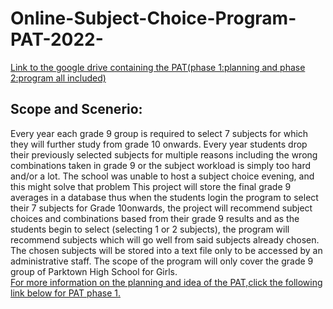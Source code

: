 # Online-Subject-Choice-Program-PAT-2022-
<p><a href="https://drive.google.com/drive/folders/1X-IumX2F7_5M2cYdS9F5yqNDs4bJOv5G?usp=drive_link">Link to the google drive containing the PAT(phase 1:planning and phase 2:program all included)</a></p>
<h2>Scope and Scenerio:</h2>
<p>Every year each grade 9 group is required to select 7 subjects for which they will further study from grade 10 onwards. Every year students drop their previously selected subjects for multiple reasons including the wrong combinations taken in grade 9 or the subject workload is simply too hard and/or a lot. The school was unable to host a subject choice evening, and this might solve that problem This project will store the final grade 9 averages in a database thus when the students login the program to select their 7 subjects for Grade 10onwards, the project will recommend subject choices and combinations based from their grade 9 results and as the students begin to select (selecting 1 or 2 subjects), the program will recommend subjects which will go well from said subjects already chosen. The chosen subjects will be stored into a text file only to be accessed by an administrative staff. The scope of the program will only cover the grade 9 group of Parktown High School for Girls.</br><a href="https://docs.google.com/document/d/1VV9_A4_JCkJV5L9tnTkKTC6DsNJqGInM/edit?usp=drive_link&ouid=111564648167109372501&rtpof=true&sd=true">For more information on the planning and idea of the PAT,click the following link below for PAT phase 1.</a></br></p>

>
